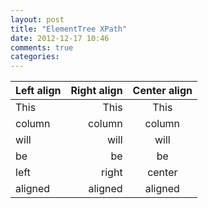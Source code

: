 ```yaml
---
layout: post
title: "ElementTree XPath"
date: 2012-12-17 10:46
comments: true
categories: 
---
```

 Left align | Right align | Center align 
:-----------|------------:|:------------:
 This       |        This |     This     
 column     |      column |    column    
 will       |        will |     will     
 be         |          be |      be      
 left       |       right |    center    
 aligned    |     aligned |   aligned 
